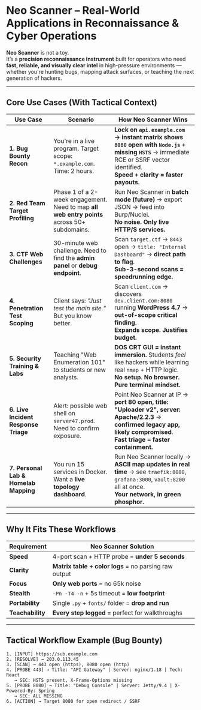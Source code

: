 # Neo Scanner – Real-World Applications in Reconnaissance & Cyber Operations

**Neo Scanner** is not a toy.  
It’s a **precision reconnaissance instrument** built for operators who need **fast, reliable, and visually clear intel** in high-pressure environments — whether you're hunting bugs, mapping attack surfaces, or teaching the next generation of hackers.

---

## Core Use Cases (With Tactical Context)

| Use Case | Scenario | How Neo Scanner Wins |
|----------|----------|----------------------|
| **1. Bug Bounty Recon** | You're in a live program. Target scope: `*.example.com`. Time: 2 hours. | **Lock on `api.example.com` → instant matrix shows `8080` open with `Node.js` + missing `HSTS`** → immediate RCE or SSRF vector identified.<br>**Speed + clarity = faster payouts.** |
| **2. Red Team Target Profiling** | Phase 1 of a 2-week engagement. Need to map **all web entry points** across 50+ subdomains. | Run Neo Scanner in **batch mode (future)** → export JSON → feed into Burp/Nuclei.<br>**No noise. Only live HTTP/S services.** |
| **3. CTF Web Challenges** | 30-minute web challenge. Need to find the **admin panel** or **debug endpoint**. | Scan `target.ctf` → `8443` open → `title: "Internal Dashboard"` → **direct path to flag**.<br>**Sub-3-second scans = speedrunning edge.** |
| **4. Penetration Test Scoping** | Client says: *"Just test the main site."* But you know better. | Scan `client.com` → discovers `dev.client.com:8080` running **WordPress 4.7** → **out-of-scope critical finding**.<br>**Expands scope. Justifies budget.** |
| **5. Security Training & Labs** | Teaching "Web Enumeration 101" to students or new analysts. | **DOS CRT GUI = instant immersion.** Students *feel* like hackers while learning real `nmap` + HTTP logic.<br>**No setup. No browser. Pure terminal mindset.** |
| **6. Live Incident Response Triage** | Alert: possible web shell on `server47.prod`. Need to confirm exposure. | Point Neo Scanner at IP → **port 80 open, title: "Uploader v2", server: Apache/2.2.3** → **confirmed legacy app, likely compromised**.<br>**Fast triage = faster containment.** |
| **7. Personal Lab & Homelab Mapping** | You run 15 services in Docker. Want a **live topology dashboard**. | Run Neo Scanner locally → **ASCII map updates in real time** → see `traefik:8080`, `grafana:3000`, `vault:8200` all at once.<br>**Your network, in green phosphor.** |

---

## Why It Fits These Workflows

| Requirement | Neo Scanner Solution |
|-------------|----------------------|
| **Speed** | 4-port scan + HTTP probe = **under 5 seconds** |
| **Clarity** | **Matrix table + color logs** = no parsing raw output |
| **Focus** | **Only web ports** = no 65k noise |
| **Stealth** | `-Pn -T4 -n` + 5s timeout = **low footprint** |
| **Portability** | Single `.py` + `fonts/` folder = **drop and run** |
| **Teachability** | **Every step logged** = perfect for walkthroughs |

---

## Tactical Workflow Example (Bug Bounty)

```text
1. [INPUT] https://sub.example.com
2. [RESOLVE] → 203.0.113.45
3. [SCAN] → 443 open (https), 8080 open (http)
4. [PROBE 443] → Title: "API Gateway" | Server: nginx/1.18 | Tech: React
   → SEC: HSTS present, X-Frame-Options missing
5. [PROBE 8080] → Title: "Debug Console" | Server: Jetty/9.4 | X-Powered-By: Spring
   → SEC: ALL MISSING
6. [ACTION] → Target 8080 for open redirect / SSRF
